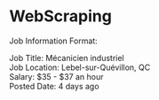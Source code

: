 # WebScraping

Job Information Format:

Job Title: Mécanicien industriel    
Job Location: Lebel-sur-Quévillon, QC   
Salary: $35 - $37 an hour  
Posted Date: 4 days ago  
